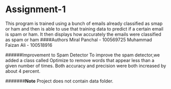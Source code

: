 # Assignment-1

This program is trained using a bunch of emails already classified as smap or ham and then is able to use that training data to predict if a certain email is spam or ham. It then displays how accurately the emails were classified as spam or ham
####Authors
Miral Panchal - 100569725
Muhammad Faizan Ali - 100518916

######Improvement to Spam Detector
To improve the spam detector,we added a class called Optimize to remove words that appear less than a given number of times. Both accuracy and precision were both increased by about 4 percent.

#######**Note**
Project does not contain data folder.  
